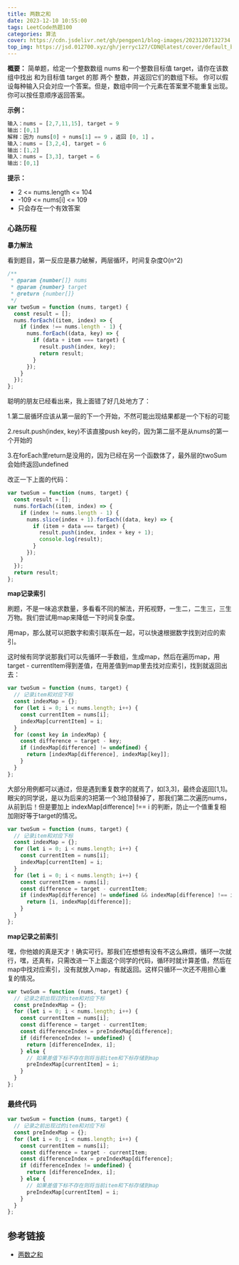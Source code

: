 ```yaml
---
title: 两数之和
date: 2023-12-10 10:55:00
tags: LeetCode热题100
categories: 算法
cover: https://cdn.jsdelivr.net/gh/pengpen1/blog-images/20231207132734.png
top_img: https://jsd.012700.xyz/gh/jerryc127/CDN@latest/cover/default_bg.png
---
```

**概要：** 简单题，给定一个整数数组 nums 和一个整数目标值 target，请你在该数组中找出 和为目标值 target  的那 两个 整数，并返回它们的数组下标。
你可以假设每种输入只会对应一个答案。但是，数组中同一个元素在答案里不能重复出现。
你可以按任意顺序返回答案。

**示例：**

```js
输入：nums = [2,7,11,15], target = 9
输出：[0,1]
解释：因为 nums[0] + nums[1] == 9 ，返回 [0, 1] 。
输入：nums = [3,2,4], target = 6
输出：[1,2]
输入：nums = [3,3], target = 6
输出：[0,1]
```

**提示：**

- 2 <= nums.length <= 104
- -109 <= nums[i] <= 109
- 只会存在一个有效答案



### 心路历程

**暴力解法**

看到题目，第一反应是暴力破解，两层循环，时间复杂度O(n^2)

```js
/**
 * @param {number[]} nums
 * @param {number} target
 * @return {number[]}
 */
var twoSum = function (nums, target) {
  const result = [];
  nums.forEach((item, index) => {
    if (index !== nums.length - 1) {
      nums.forEach((data, key) => {
        if (data + item === target) {
          result.push(index, key);
          return result;
        }
      });
    }
  });
};
```

聪明的朋友已经看出来，我上面错了好几处地方了：

1.第二层循环应该从第一层的下一个开始，不然可能出现结果都是一个下标的可能

2.result.push(index, key)不该直接push key的，因为第二层不是从nums的第一个开始的

3.在forEach里return是没用的，因为已经在另一个函数体了，最外层的twoSum会始终返回undefined

改正一下上面的代码：

```js
var twoSum = function (nums, target) {
  const result = [];
  nums.forEach((item, index) => {
    if (index != nums.length - 1) {
      nums.slice(index + 1).forEach((data, key) => {
        if (item + data === target) {
          result.push(index, index + key + 1);
          console.log(result);
        }
      });
    }
  });
  return result;
};	
```



**map记录索引**

刷题，不是一味追求数量，多看看不同的解法，开拓视野，一生二，二生三，三生万物。我们尝试用map来降低一下时间复杂度。

用map，那么就可以把数字和索引联系在一起，可以快速根据数字找到对应的索引。

这时候有同学说那我们可以先循环一手数组，生成map，然后在遍历map，用target - currentItem得到差值，在用差值到map里去找对应索引，找到就返回出去：

```js
var twoSum = function (nums, target) {
  // 记录item和对应下标
  const indexMap = {};
  for (let i = 0; i < nums.length; i++) {
    const currentItem = nums[i];
    indexMap[currentItem] = i;
  }
  for (const key in indexMap) {
    const difference = target - key;
    if (indexMap[difference] != undefined) {
      return [indexMap[difference], indexMap[key]];
    }
  }
};
```

大部分用例都可以通过，但是遇到重复数字的就焉了，如[3,3]，最终会返回[1,1]。眼尖的同学说，是以为后来的3把第一个3给顶替掉了，那我们第二次遍历nums，从前到后！但是要加上 indexMap[difference] !== i 的判断，防止一个值重复相加刚好等于target的情况。

```js
var twoSum = function (nums, target) {
  // 记录item和对应下标
  const indexMap = {};
  for (let i = 0; i < nums.length; i++) {
    const currentItem = nums[i];
    indexMap[currentItem] = i;
  }
  for (let i = 0; i < nums.length; i++) {
    const currentItem = nums[i];
    const difference = target - currentItem;
    if (indexMap[difference] != undefined && indexMap[difference] !== i) {
      return [i, indexMap[difference]];
    }
  }
};
```



**map记录之前索引**

嘿，你他娘的真是天才！确实可行。那我们在想想有没有不这么麻烦，循环一次就行，嘿，还真有，只需改进一下上面这个同学的代码，循环时就计算差值，然后在map中找对应索引，没有就放入map，有就返回。这样只循环一次还不用担心重复的情况。

```js
var twoSum = function (nums, target) {
  // 记录之前出现过的item和对应下标
  const preIndexMap = {};
  for (let i = 0; i < nums.length; i++) {
    const currentItem = nums[i];
    const difference = target - currentItem;
    const differenceIndex = preIndexMap[difference];
    if (differenceIndex != undefined) {
      return [differenceIndex, i];
    } else {
      // 如果差值下标不存在则将当前item和下标存储到map
      preIndexMap[currentItem] = i;
    }
  }
};
```



### 最终代码

```js
var twoSum = function (nums, target) {
  // 记录之前出现过的item和对应下标
  const preIndexMap = {};
  for (let i = 0; i < nums.length; i++) {
    const currentItem = nums[i];
    const difference = target - currentItem;
    const differenceIndex = preIndexMap[difference];
    if (differenceIndex != undefined) {
      return [differenceIndex, i];
    } else {
      // 如果差值下标不存在则将当前item和下标存储到map
      preIndexMap[currentItem] = i;
    }
  }
};
```



## 参考链接

- [两数之和](https://leetcode.cn/problems/two-sum/description/?envType=study-plan-v2&envId=top-100-liked)
